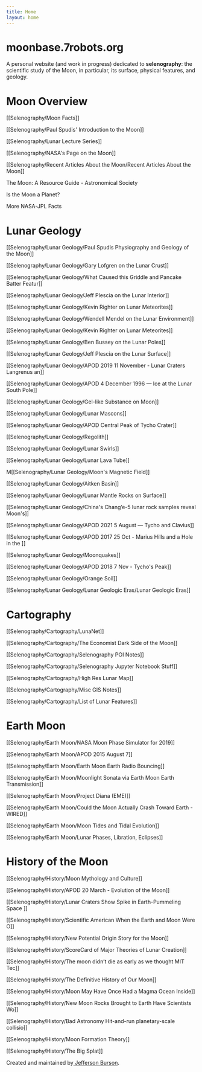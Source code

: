 ```yaml
---
title: Home
layout: home
---
```

# moonbase.7robots.org

A personal website (and work in progress) dedicated to **selenography**: the scientific study of the Moon, in particular, its surface, physical features, and geology.

# Moon Overview

[[Selenography/Moon Facts]]

[[Selenography/Paul Spudis' Introduction to the Moon]]

[[Selenography/Lunar Lecture Series]]

[[Selenography/NASA's Page on the Moon]]

[[Selenography/Recent Articles About the Moon/Recent Articles About the Moon]]

The Moon: A Resource Guide - Astronomical Society

Is the Moon a Planet?

More NASA-JPL Facts

# Lunar Geology

[[Selenography/Lunar Geology/Paul Spudis Physiography and Geology of the Moon]]

[[Selenography/Lunar Geology/Gary Lofgren on the Lunar Crust]]

[[Selenography/Lunar Geology/What Caused this Griddle and Pancake Batter Featur]]

[[Selenography/Lunar Geology/Jeff Plescia on the Lunar Interior]]

[[Selenography/Lunar Geology/Kevin Righter on Lunar Meteorites]]

[[Selenography/Lunar Geology/Wendell Mendel on the Lunar Environment]]

[[Selenography/Lunar Geology/Kevin Righter on Lunar Meteorites]]

[[Selenography/Lunar Geology/Ben Bussey on the Lunar Poles]]

[[Selenography/Lunar Geology/Jeff Plescia on the Lunar Surface]]

[[Selenography/Lunar Geology/APOD 2019 11 November - Lunar Craters Langrenus an]]

[[Selenography/Lunar Geology/APOD 4 December 1996 — Ice at the Lunar South Pole]]

[[Selenography/Lunar Geology/Gel-like Substance on Moon]]

[[Selenography/Lunar Geology/Lunar Mascons]]

[[Selenography/Lunar Geology/APOD Central Peak of Tycho Crater]]

[[Selenography/Lunar Geology/Regolith]]

[[Selenography/Lunar Geology/Lunar Swirls]]

[[Selenography/Lunar Geology/Lunar Lava Tube]]

M[[Selenography/Lunar Geology/Moon's Magnetic Field]]

[[Selenography/Lunar Geology/Aitken Basin]]

[[Selenography/Lunar Geology/Lunar Mantle Rocks on Surface]]

[[Selenography/Lunar Geology/China's Chang’e-5 lunar rock samples reveal Moon's]]

[[Selenography/Lunar Geology/APOD 2021 5 August — Tycho and Clavius]]

[[Selenography/Lunar Geology/APOD 2017 25 Oct - Marius Hills and a Hole in the ]]

[[Selenography/Lunar Geology/Moonquakes]]

[[Selenography/Lunar Geology/APOD 2018 7 Nov - Tycho's Peak]]

[[Selenography/Lunar Geology/Orange Soil]]

[[Selenography/Lunar Geology/Lunar Geologic Eras/Lunar Geologic Eras]]

# Cartography

[[Selenography/Cartography/LunaNet]]

[[Selenography/Cartography/The Economist Dark Side of the Moon]]

[[Selenography/Cartography/Selenography POI Notes]]

[[Selenography/Cartography/Selenography Jupyter Notebook Stuff]]

[[Selenography/Cartography/High Res Lunar Map]]

[[Selenography/Cartography/Misc GIS Notes]]

[[Selenography/Cartography/List of Lunar Features]]

# Earth Moon

[[Selenography/Earth Moon/NASA Moon Phase Simulator for 2019]]

[[Selenography/Earth Moon/APOD 2015 August 7]]

[[Selenography/Earth Moon/Earth Moon Earth Radio Bouncing]]

[[Selenography/Earth Moon/Moonlight Sonata via Earth Moon Earth Transmission]]

[[Selenography/Earth Moon/Project Diana (EME)]]

[[Selenography/Earth Moon/Could the Moon Actually Crash Toward Earth - WIRED]]

[[Selenography/Earth Moon/Moon Tides and Tidal Evolution]]

[[Selenography/Earth Moon/Lunar Phases, Libration, Eclipses]]

# History of the Moon

[[Selenography/History/Moon Mythology and Culture]]

[[Selenography/History/APOD 20 March - Evolution of the Moon]]

[[Selenography/History/Lunar Craters Show Spike in Earth-Pummeling Space ]]

[[Selenography/History/Scientific American When the Earth and Moon Were O]]

[[Selenography/History/New Potential Origin Story for the Moon]]

[[Selenography/History/ScoreCard of Major Theories of Lunar Creation]]

[[Selenography/History/The moon didn’t die as early as we thought MIT Tec]]

[[Selenography/History/The Definitive History of Our Moon]]

[[Selenography/History/Moon May Have Once Had a Magma Ocean Inside]]

[[Selenography/History/New Moon Rocks Brought to Earth Have Scientists Wo]]

[[Selenography/History/Bad Astronomy Hit-and-run planetary-scale collisio]]

[[Selenography/History/Moon Formation Theory]]

[[Selenography/History/The Big Splat]]

Created and maintained by[ Jefferson Burson](www.7robots.org).

